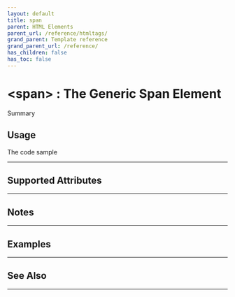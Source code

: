 ```yaml
---
layout: default
title: span
parent: HTML Elements
parent_url: /reference/htmltags/
grand_parent: Template reference
grand_parent_url: /reference/
has_children: false
has_toc: false
---
```


# &lt;span&gt; : The Generic Span Element

Summary

## Usage

 The code sample

---

## Supported Attributes


---

## Notes


---

## Examples


---


## See Also


---

